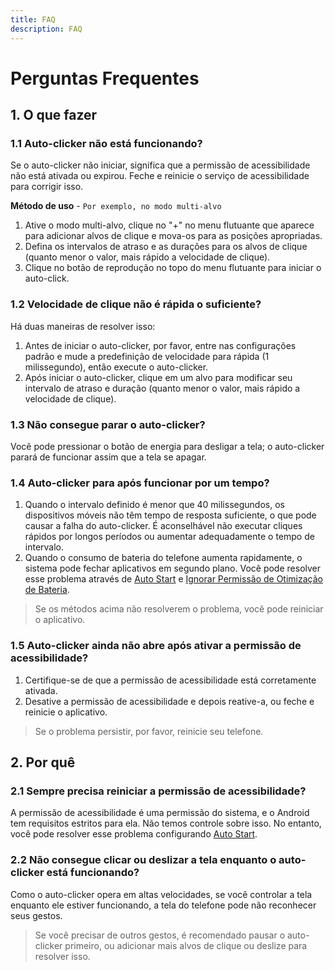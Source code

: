 ```yaml
---
title: FAQ
description: FAQ
---
```


# Perguntas Frequentes

## 1. O que fazer

### 1.1 Auto-clicker não está funcionando?

Se o auto-clicker não iniciar, significa que a permissão de acessibilidade não está ativada ou expirou. Feche e reinicie o serviço de acessibilidade para corrigir isso.

**Método de uso** - `Por exemplo, no modo multi-alvo`

1. Ative o modo multi-alvo, clique no "+" no menu flutuante que aparece para adicionar alvos de clique e mova-os para as posições apropriadas.
2. Defina os intervalos de atraso e as durações para os alvos de clique (quanto menor o valor, mais rápido a velocidade de clique).
3. Clique no botão de reprodução no topo do menu flutuante para iniciar o auto-click.

### 1.2 Velocidade de clique não é rápida o suficiente?

Há duas maneiras de resolver isso:

1. Antes de iniciar o auto-clicker, por favor, entre nas configurações padrão e mude a predefinição de velocidade para rápida (1 milissegundo), então execute o auto-clicker.
2. Após iniciar o auto-clicker, clique em um alvo para modificar seu intervalo de atraso e duração (quanto menor o valor, mais rápido a velocidade de clique).

### 1.3 Não consegue parar o auto-clicker?

Você pode pressionar o botão de energia para desligar a tela; o auto-clicker parará de funcionar assim que a tela se apagar.

### 1.4 Auto-clicker para após funcionar por um tempo?

1. Quando o intervalo definido é menor que 40 milissegundos, os dispositivos móveis não têm tempo de resposta suficiente, o que pode causar a falha do auto-clicker. É aconselhável não executar cliques rápidos por longos períodos ou aumentar adequadamente o tempo de intervalo.
2. Quando o consumo de bateria do telefone aumenta rapidamente, o sistema pode fechar aplicativos em segundo plano. Você pode resolver esse problema através de [Auto Start](https://dontkillmyapp.com/) e [Ignorar Permissão de Otimização de Bateria](https://dontkillmyapp.com/).

> Se os métodos acima não resolverem o problema, você pode reiniciar o aplicativo.

### 1.5 Auto-clicker ainda não abre após ativar a permissão de acessibilidade?

1. Certifique-se de que a permissão de acessibilidade está corretamente ativada.
2. Desative a permissão de acessibilidade e depois reative-a, ou feche e reinicie o aplicativo.

> Se o problema persistir, por favor, reinicie seu telefone.

## 2. Por quê

### 2.1 Sempre precisa reiniciar a permissão de acessibilidade?

A permissão de acessibilidade é uma permissão do sistema, e o Android tem requisitos estritos para ela. Não temos controle sobre isso.
No entanto, você pode resolver esse problema configurando [Auto Start](https://dontkillmyapp.com/).

### 2.2 Não consegue clicar ou deslizar a tela enquanto o auto-clicker está funcionando?

Como o auto-clicker opera em altas velocidades, se você controlar a tela enquanto ele estiver funcionando, a tela do telefone pode não reconhecer seus gestos.

> Se você precisar de outros gestos, é recomendado pausar o auto-clicker primeiro, ou adicionar mais alvos de clique ou deslize para resolver isso.
